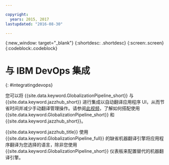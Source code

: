 ```yaml
---

copyright:
  years: 2015, 2017
lastupdated: "2016-08-30"

---
```


{:new_window: target="_blank"}
{:shortdesc: .shortdesc}
{:screen:.screen}
{:codeblock:.codeblock}

# 与 IBM DevOps 集成
{: #integratingdevops}


您可以将 {{site.data.keyword.GlobalizationPipeline_short}} 与 {{site.data.keyword.jazzhub_short}} 进行集成以自动翻译应用程序 UI，从而节省时间并减少手动翻译管理操作。请参阅[此视频](https://www.youtube.com/watch?v=sSrIUjRbXYQ)，了解如何搭配使用 {{site.data.keyword.GlobalizationPipeline_short}} 和 {{site.data.keyword.jazzhub_short}}。

{{site.data.keyword.jazzhub_title}} 使用 {{site.data.keyword.GlobalizationPipeline_full}} 的缺省机器翻译引擎将应用程序翻译为您选择的语言，除非您使用 {{site.data.keyword.GlobalizationPipeline_short}} 仪表板来配置替代的机器翻译引擎。


